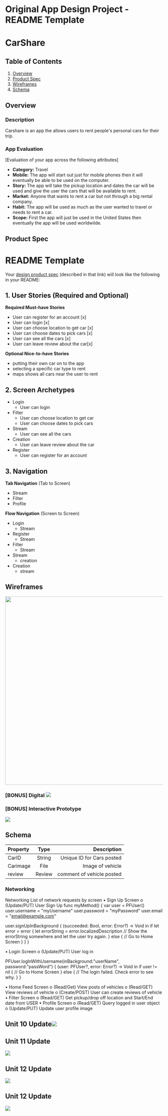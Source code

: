 Original App Design Project - README Template
===

# CarShare

## Table of Contents
1. [Overview](#Overview)
1. [Product Spec](#Product-Spec)
1. [Wireframes](#Wireframes)
2. [Schema](#Schema)

## Overview
### Description
Carshare is an app the allows users to rent people's personal cars for their trip.

### App Evaluation
[Evaluation of your app across the following attributes]
- **Category:** Travel
- **Mobile:** The app will start out just for mobile phones then it will eventually be able to be used on the computer. 
- **Story:** The app will take the pickup location and dates the car will be used and give the user the cars that will be available to rent.
- **Market:** Anyone that wants to rent a car but not through a big rental company.
- **Habit:** The app will be used as much as the user wanted to travel or needs to rent a car. 
- **Scope:** First the app will just be used in the United States then eventually the app will be used worldwilde.

## Product Spec


# README Template

Your [design product spec](https://hackmd.io/s/H1wGpVUh7) (described in that link) will look like the following in your README:

## 1. User Stories (Required and Optional)

**Required Must-have Stories**

 * User can register for an account [x]
 * User can login [x]
 * User can choose location to get car [x]
 * User can choose dates to pick cars [x]
 * User can see all the cars [x]
 * User can leave review about the car[x]
 

**Optional Nice-to-have Stories**

 * putting their own car on to the app
 * selecting a specific car type to rent 
 * maps shows all cars near the user to rent 
 

## 2. Screen Archetypes

 * Login
     *  User can login 
 * Filter
     *  User can choose location to get car 
     * User can choose dates to pick cars 
 * Stream
     * User can see all the cars
 * Creation 
     * User can leave review about the car
 * Register
     * User can register for an account 
 
     

## 3. Navigation

**Tab Navigation** (Tab to Screen)

 * Stream
 * Filter 
 * Profile 

**Flow Navigation** (Screen to Screen)

 * Login
     * Stream 
 * Register
     * Stream
 * Filter 
     * Stream
 * Stream
     * creation
 * Creation 
     * stream 
 

## Wireframes
<img src="YOUR_WIREFRAME_IMAGE_URL" width=600>

### [BONUS] Digital ![](https://i.imgur.com/Au7cAxA.png)


### [BONUS] Interactive Prototype
![](https://i.imgur.com/3RKYtrL.gif)


## Schema 
Property	  | Type  |        Description        |
| :--------- |:-----:| -------------------------:|
| CarID      | String| Unique ID for Cars posted |
| Carimage   | File  |   		Image of vehicle      |
| review     | Review| comment of vehicle posted |
	

### Networking
Networking
List of network requests by screen
•	Sign Up Screen
 o	(Update/PUT) User Sign Up
func myMethod() {
  var user = PFUser()
  user.username = "myUsername"
  user.password = "myPassword"
  user.email = "email@example.com"

  user.signUpInBackground {
    (succeeded: Bool, error: Error?) -> Void in
    if let error = error {
      let errorString = error.localizedDescription
      // Show the errorString somewhere and let the user try again.
    } else {
      // Go to Home Screen
    }
  }
}

•	Login Screen
 o	(Update/PUT) User log in

PFUser.logInWithUsername(inBackground:"userName", password:"passWord") {
  (user: PFUser?, error: Error?) -> Void in
  if user != nil {
    // Go to Home Screen
  } else {
    // The login failed. Check error to see why.
  }
}

•	Home Feed Screen
 o	(Read/Get) View posts of vehicles
 o	(Read/GET) View reviews of vehicle
 o	(Create/POST) User can create reviews of vehicle
•	Filter Screen
 o	(Read/GET) Get pickup/drop off location and Start/End date from USER
•	Profile Screen
 o	(Read/GET) Query logged in user object
 o	(Update/PUT) Update user profile image



## Unit 10 Update![](https://i.imgur.com/JaEqDsV.gif)

## Unit 11 Update 
![](https://i.imgur.com/IrR2lr0.gif)

## Unit 12 Update 
![](https://i.imgur.com/wCMxyjQ.gif)
## Unit 12 Update 
![](https://i.imgur.com/C2jN4kk.gif)


